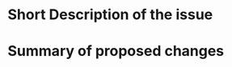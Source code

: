 <!--
Thank you for opening an issue in our documentation.
Please use the template below to construct the issue.

Dealing with issues:
- Issues opened here will be evaluated by the maintainers, and given priority
  based on that evaluation.
- Support is provided on a best-effort basis
- See the CODE_OF_CONDUCT.md for a deeper description of how we deal with support
  and issues.
-->

# Short Description of the issue

<!--
Please provide a plain-language description of what you would like to report.
By using simple, concise language, you can help the maintainers understand the
issue and context, and thereby help them prioritise it.
-->

<!-- the section below is optional - remove it if you don't know what to propose,
but merely want to report an issue.  -->

# Summary of proposed changes
